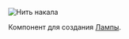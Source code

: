 ![Нить накала](item:betterwithmods:material@19)

Компонент для создания [Лампы](../blocks/light.md).

